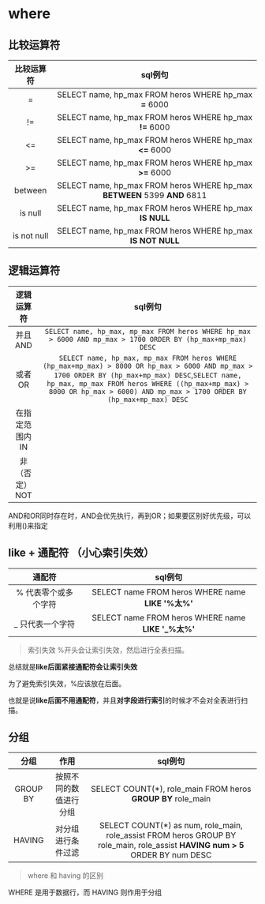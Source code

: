 # where

## 比较运算符
|比较运算符|sql例句|
|:---:|:---:|
|=|SELECT name, hp_max FROM heros WHERE hp_max **=** 6000|
|!=|SELECT name, hp_max FROM heros WHERE hp_max **!=** 6000|
|<=|SELECT name, hp_max FROM heros WHERE hp_max **<=** 6000|
|>=|SELECT name, hp_max FROM heros WHERE hp_max **>=** 6000|
|between|SELECT name, hp_max FROM heros WHERE hp_max **BETWEEN** 5399 **AND** 6811|
|is null|SELECT name, hp_max FROM heros WHERE hp_max **IS NULL**|
|is not null|SELECT name, hp_max FROM heros WHERE hp_max **IS NOT NULL**|

## 逻辑运算符
|逻辑运算符|sql例句|
|:---:|:---:|
|并且AND|`SELECT name, hp_max, mp_max FROM heros WHERE hp_max > 6000 AND mp_max > 1700 ORDER BY (hp_max+mp_max) DESC`|
|或者OR|`SELECT name, hp_max, mp_max FROM heros WHERE (hp_max+mp_max) > 8000 OR hp_max > 6000 AND mp_max > 1700 ORDER BY (hp_max+mp_max) DESC`,`SELECT name, hp_max, mp_max FROM heros WHERE ((hp_max+mp_max) > 8000 OR hp_max > 6000) AND mp_max > 1700 ORDER BY (hp_max+mp_max) DESC`|
|在指定范围内IN||
|非（否定）NOT||

AND和OR同时存在时，AND会优先执行，再到OR；如果要区别好优先级，可以利用()来指定

## like + 通配符 （小心索引失效）

|通配符|sql例句|
|:---:|:---:|
|% 代表零个或多个字符|SELECT name FROM heros WHERE name **LIKE '%太%'**|
|_ 只代表一个字符|SELECT name FROM heros WHERE name **LIKE '_%太%'**|

> 索引失效
%开头会让索引失效，然后进行全表扫描。

总结就是**like后面紧接通配符会让索引失效**

为了避免索引失效，%应该放在后面。

也就是说**like后面不用通配符**，并且**对字段进行索引**的时候才不会对全表进行扫描。

## 分组

|分组|作用|sql例句|
|:---:|:---:|:---:|
|GROUP BY|按照不同的数值进行分组|SELECT COUNT(*), role_main FROM heros **GROUP BY** role_main|
|HAVING|对分组进行条件过滤|SELECT COUNT(*) as num, role_main, role_assist FROM heros GROUP BY role_main, role_assist **HAVING num > 5** ORDER BY num DESC|

> where 和 having 的区别

WHERE 是用于数据行，而 HAVING 则作用于分组




